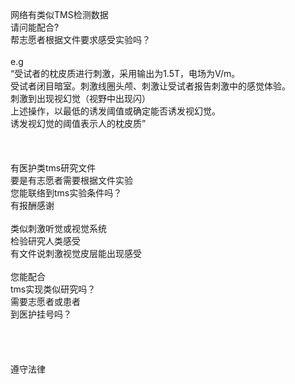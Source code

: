 <br>
<br>
<br>
网络有类似TMS检测数据<br>
请问能配合?<br>
帮志愿者根据文件要求感受实验吗？<br>
<br>
e.g<br>
“受试者的枕皮质进行刺激，采用输出为1.5T，电场为V/m。<br>
受试者闭目暗室。刺激线圈头颅、刺激让受试者报告刺激中的感觉体验。<br>
刺激到出现视幻觉（视野中出现闪）<br>
上述操作，以最低的诱发阈值或确定能否诱发视幻觉。<br>
诱发视幻觉的阈值表示人的枕皮质”<br>
<br>
<br>
<br>
有医护类tms研究文件<br>
要是有志愿者需要根据文件实验<br>
您能联络到tms实验条件吗？<br>
有报酬感谢<br>
<br>
类似刺激听觉或视觉系统<br>
检验研究人类感受<br>
有文件说刺激视觉皮层能出现感受<br>
<br>
您能配合<br>
tms实现类似研究吗？<br>
需要志愿者或患者<br>
到医护挂号吗？<br>
<br>
<br>
<br>
<br>
遵守法律
<br>
<br>
<br>








